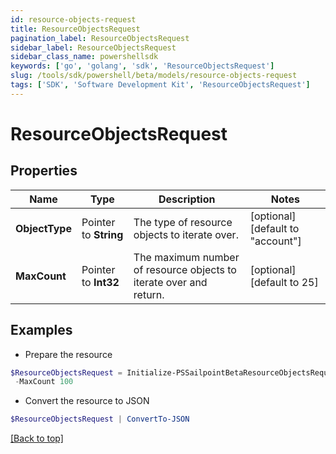 ```yaml
---
id: resource-objects-request
title: ResourceObjectsRequest
pagination_label: ResourceObjectsRequest
sidebar_label: ResourceObjectsRequest
sidebar_class_name: powershellsdk
keywords: ['go', 'golang', 'sdk', 'ResourceObjectsRequest'] 
slug: /tools/sdk/powershell/beta/models/resource-objects-request
tags: ['SDK', 'Software Development Kit', 'ResourceObjectsRequest']
---
```



# ResourceObjectsRequest

## Properties

Name | Type | Description | Notes
------------ | ------------- | ------------- | -------------
**ObjectType** |  Pointer to **String** | The type of resource objects to iterate over. | [optional] [default to "account"]
**MaxCount** |  Pointer to **Int32** | The maximum number of resource objects to iterate over and return. | [optional] [default to 25]

## Examples

- Prepare the resource
```powershell
$ResourceObjectsRequest = Initialize-PSSailpointBetaResourceObjectsRequest  -ObjectType group `
 -MaxCount 100
```

- Convert the resource to JSON
```powershell
$ResourceObjectsRequest | ConvertTo-JSON
```


[[Back to top]](#) 

